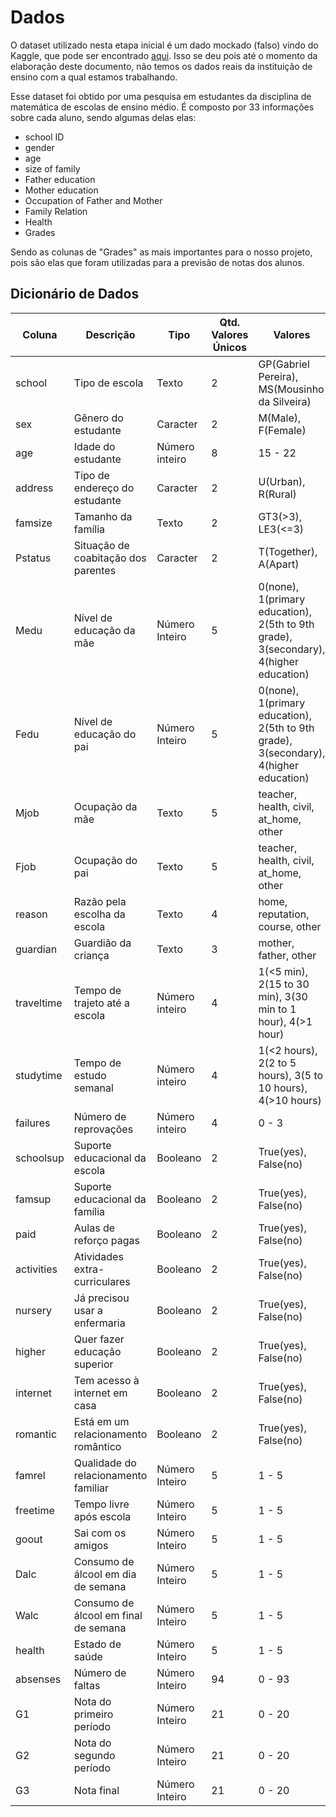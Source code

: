 # Dados

O dataset utilizado nesta etapa inicial é um dado mockado (falso) vindo do Kaggle, que pode ser encontrado [aqui](https://www.kaggle.com/datasets/devansodariya/student-performance-data). Isso se deu pois até o momento da elaboração deste documento, não temos os dados reais da instituição de ensino com a qual estamos trabalhando.

Esse dataset foi obtido por uma pesquisa em estudantes da disciplina de matemática de escolas de ensino médio. É composto por 33 informações sobre cada aluno, sendo algumas delas elas:

- school ID
- gender
- age
- size of family
- Father education
- Mother education
- Occupation of Father and Mother
- Family Relation
- Health
- Grades

Sendo as colunas de "Grades" as mais importantes para o nosso projeto, pois são elas que foram utilizadas para a previsão de notas dos alunos.

## Dicionário de Dados

| Coluna     | Descrição                            | Tipo           | Qtd. Valores Únicos | Valores                                                                               |
| ---------- | ------------------------------------ | -------------- | ------------------- | ------------------------------------------------------------------------------------- |
| school     | Tipo de escola                       | Texto          | 2                   | GP(Gabriel Pereira), MS(Mousinho da Silveira)                                         |
| sex        | Gênero do estudante                  | Caracter       | 2                   | M(Male), F(Female)                                                                    |
| age        | Idade do estudante                   | Número inteiro | 8                   | 15 - 22                                                                               |
| address    | Tipo de endereço do estudante        | Caracter       | 2                   | U(Urban), R(Rural)                                                                    |
| famsize    | Tamanho da família                   | Texto          | 2                   | GT3(>3), LE3(<=3)                                                                     |
| Pstatus    | Situação de coabitação dos parentes  | Caracter       | 2                   | T(Together), A(Apart)                                                                 |
| Medu       | Nível de educação da mãe             | Número Inteiro | 5                   | 0(none), 1(primary education), 2(5th to 9th grade), 3(secondary), 4(higher education) |
| Fedu       | Nível de educação do pai             | Número Inteiro | 5                   | 0(none), 1(primary education), 2(5th to 9th grade), 3(secondary), 4(higher education) |
| Mjob       | Ocupação da mãe                      | Texto          | 5                   | teacher, health, civil, at_home, other                                                |
| Fjob       | Ocupação do pai                      | Texto          | 5                   | teacher, health, civil, at_home, other                                                |
| reason     | Razão pela escolha da escola         | Texto          | 4                   | home, reputation, course, other                                                       |
| guardian   | Guardião da criança                  | Texto          | 3                   | mother, father, other                                                                 |
| traveltime | Tempo de trajeto até a escola        | Número inteiro | 4                   | 1(<5 min), 2(15 to 30 min), 3(30 min to 1 hour), 4(>1 hour)                           |
| studytime  | Tempo de estudo semanal              | Número inteiro | 4                   | 1(<2 hours), 2(2 to 5 hours), 3(5 to 10 hours), 4(>10 hours)                          |
| failures   | Número de reprovações                | Número inteiro | 4                   | 0 - 3                                                                                 |
| schoolsup  | Suporte educacional da escola        | Booleano       | 2                   | True(yes), False(no)                                                                  |
| famsup     | Suporte educacional da família       | Booleano       | 2                   | True(yes), False(no)                                                                  |
| paid       | Aulas de reforço pagas               | Booleano       | 2                   | True(yes), False(no)                                                                  |
| activities | Atividades extra-curriculares        | Booleano       | 2                   | True(yes), False(no)                                                                  |
| nursery    | Já precisou usar a enfermaria        | Booleano       | 2                   | True(yes), False(no)                                                                  |
| higher     | Quer fazer educação superior         | Booleano       | 2                   | True(yes), False(no)                                                                  |
| internet   | Tem acesso à internet em casa        | Booleano       | 2                   | True(yes), False(no)                                                                  |
| romantic   | Está em um relacionamento romântico  | Booleano       | 2                   | True(yes), False(no)                                                                  |
| famrel     | Qualidade do relacionamento familiar | Número Inteiro | 5                   | 1 - 5                                                                                 |
| freetime   | Tempo livre após escola              | Número Inteiro | 5                   | 1 - 5                                                                                 |
| goout      | Sai com os amigos                    | Número Inteiro | 5                   | 1 - 5                                                                                 |
| Dalc       | Consumo de álcool em dia de semana   | Número Inteiro | 5                   | 1 - 5                                                                                 |
| Walc       | Consumo de álcool em final de semana | Número Inteiro | 5                   | 1 - 5                                                                                 |
| health     | Estado de saúde                      | Número Inteiro | 5                   | 1 - 5                                                                                 |
| absenses   | Número de faltas                     | Número Inteiro | 94                  | 0 - 93                                                                                |
| G1         | Nota do primeiro período             | Número Inteiro | 21                  | 0 - 20                                                                                |
| G2         | Nota do segundo período              | Número Inteiro | 21                  | 0 - 20                                                                                |
| G3         | Nota final                           | Número Inteiro | 21                  | 0 - 20                                                                                |
